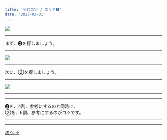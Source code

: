 ```yaml
---
title: '歩むコツ / エリア➋'
date: '2023-03-01'
---
```

![](/images/22.jpg)
***
まず、➋を探しましょう。
***
![](/images/22_n.jpg)
***
次に、②を探しましょう。
***
![](/images/22__n.jpg)
***
***
➋を、4割、参考にするのと同時に、  
②を、6割、参考にするのがコツです。
***
***
[ 次へ → ](/posts/33)
